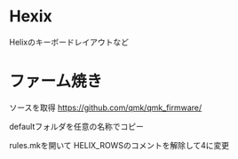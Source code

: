 # Hexix
Helixのキーボードレイアウトなど


# ファーム焼き
ソースを取得
https://github.com/qmk/qmk_firmware/


defaultフォルダを任意の名称でコピー


rules.mkを開いて HELIX_ROWSのコメントを解除して4に変更

